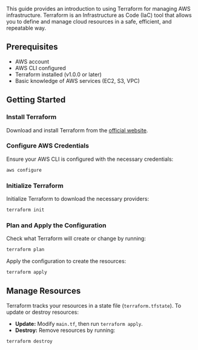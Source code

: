 This guide provides an introduction to using Terraform for managing AWS infrastructure. Terraform is an Infrastructure as Code (IaC) tool that allows you to define and manage cloud resources in a safe, efficient, and repeatable way.

## Prerequisites
- AWS account
- AWS CLI configured
- Terraform installed (v1.0.0 or later)
- Basic knowledge of AWS services (EC2, S3, VPC)

## Getting Started

### Install Terraform
Download and install Terraform from the [official website](https://www.terraform.io/downloads).

### Configure AWS Credentials
Ensure your AWS CLI is configured with the necessary credentials:
```bash
aws configure
```

### Initialize Terraform
Initialize Terraform to download the necessary providers:
```bash
terraform init
```

### Plan and Apply the Configuration
Check what Terraform will create or change by running:
```bash
terraform plan
```

Apply the configuration to create the resources:
```bash
terraform apply
```

## Manage Resources
Terraform tracks your resources in a state file (`terraform.tfstate`). To update or destroy resources:

- **Update:** Modify `main.tf`, then run `terraform apply`.
- **Destroy:** Remove resources by running:
```bash
terraform destroy
```
```
